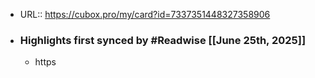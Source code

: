 - URL:: https://cubox.pro/my/card?id=7337351448327358906
- ### Highlights first synced by #Readwise [[June 25th, 2025]]
    - https

